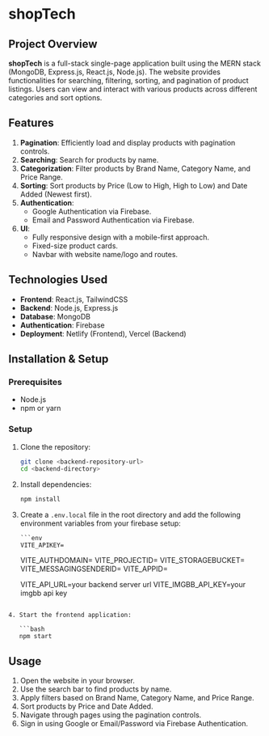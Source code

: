 <!-- # React + Vite

This template provides a minimal setup to get React working in Vite with HMR and some ESLint rules.

Currently, two official plugins are available:

- [@vitejs/plugin-react](https://github.com/vitejs/vite-plugin-react/blob/main/packages/plugin-react/README.md) uses [Babel](https://babeljs.io/) for Fast Refresh
- [@vitejs/plugin-react-swc](https://github.com/vitejs/vite-plugin-react-swc) uses [SWC](https://swc.rs/) for Fast Refresh -->

# shopTech

## Project Overview

**shopTech** is a full-stack single-page application built using the MERN stack (MongoDB, Express.js, React.js, Node.js). The website provides functionalities for searching, filtering, sorting, and pagination of product listings. Users can view and interact with various products across different categories and sort options.

## Features

1. **Pagination**: Efficiently load and display products with pagination controls.
2. **Searching**: Search for products by name.
3. **Categorization**: Filter products by Brand Name, Category Name, and Price Range.
4. **Sorting**: Sort products by Price (Low to High, High to Low) and Date Added (Newest first).
5. **Authentication**:
   - Google Authentication via Firebase.
   - Email and Password Authentication via Firebase.
6. **UI**:
   - Fully responsive design with a mobile-first approach.
   - Fixed-size product cards.
   - Navbar with website name/logo and routes.

## Technologies Used

- **Frontend**: React.js, TailwindCSS
- **Backend**: Node.js, Express.js
- **Database**: MongoDB
- **Authentication**: Firebase
- **Deployment**: Netlify (Frontend), Vercel (Backend)

## Installation & Setup

### Prerequisites

- Node.js
- npm or yarn

### Setup

1.  Clone the repository:

    ```bash
    git clone <backend-repository-url>
    cd <backend-directory>
    ```

2.  Install dependencies:

    ```bash
    npm install
    ```

3.  Create a `.env.local` file in the root directory and add the following environment variables from your firebase setup:

        ```env
        VITE_APIKEY=

    VITE_AUTHDOMAIN=
    VITE_PROJECTID=
    VITE_STORAGEBUCKET=
    VITE_MESSAGINGSENDERID=
    VITE_APPID=

    VITE_API_URL=your backend server url
    VITE_IMGBB_API_KEY=your imgbb api key

````

4. Start the frontend application:

   ```bash
   npm start
````

## Usage

1. Open the website in your browser.
2. Use the search bar to find products by name.
3. Apply filters based on Brand Name, Category Name, and Price Range.
4. Sort products by Price and Date Added.
5. Navigate through pages using the pagination controls.
6. Sign in using Google or Email/Password via Firebase Authentication.
